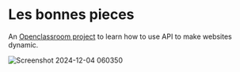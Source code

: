 # Les bonnes pieces

An [Openclassroom project](https://openclassrooms.com/fr/courses/7697016-creez-des-pages-web-dynamiques-avec-javascript) to learn how to use API to make websites dynamic.


![Screenshot 2024-12-04 060350](https://github.com/user-attachments/assets/6765615f-e9b9-46e2-8687-439bcb99ffd0)
